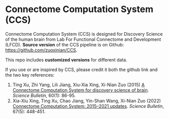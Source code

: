 # Connectome Computation System (CCS)

Connectome Computation System (CCS) is designed for Discovery Science of the human brain from Lab For Functional Connectome and Development (LFCD). **Source version** of the CCS pipeline is on Github: https://github.com/zuoxinian/CCS. 

This repo includes **customized versions** for different data.


If you use or are inspired by CCS, please credit it both the github link and the two key references:

1. Ting Xu, Zhi Yang, Lili Jiang, Xiu-Xia Xing, Xi-Nian Zuo (2015) [A Connectome Computation System for discovery science of brain](https://github.com/zuoxinian/CCS/blob/master/manual/ccs.paper.pdf). *Science Bulletin*, 60(1): 86-95.
2. Xia-Xiu Xing, Ting Xu, Chao Jiang, Yin-Shan Wang, Xi-Nian Zuo (2022) [Connectome Computation System: 2015–2021 updates](https://github.com/zuoxinian/CCS/blob/master/manual/ccs.updates.2015-2021.pdf). *Science Bulletin*, 67(5): 448-451.
